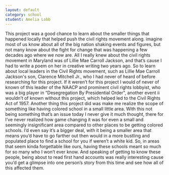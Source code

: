 ```yaml
---
layout: default
category: school
student: Amelia Lobb
---
```


This project was a good chance to learn about the smaller things that happened locally that helped push the civil rights movement along.  imagine most of us know about all of the big nation shaking events and figures, but not many know about the fight for change that was happening a few decades ago where we now are.  All I really knew about the civil rights movement in Maryland was of Lillie Mae Carroll Jackson, and that’s cause I had to write a poem on her in creative writing two years ago.  So to learn about local leaders in the Civil Rights movement, such as Lillie Mae Carroll Jackson's son, Clarence Mitchell Jr., who I had never of heard of before researching for this project.  If it weren’t for this project I would of never of known of this leader of the NAACP and prominent civil rights lobbyist,  who was a big player in “Desegregation By Presidential Order", another event ii wouldn’t of known without this project, which helped led to the Civil Rights Act of 1957.  Another thing this project did was make me realize the scope of something like having colored school in a small little area.  With this not being something that’s an issue today I never give it much thought, there for I’ve never realized how game changing it was for even a small and seemingly insignificant area compared to other places to be getting colored schools.  I’d even say it’s a bigger deal, with it being a smaller area that means you’d have to go farther out then would in a more bustling and populated place to find a school for you if weren’t a white kid.  So, in areas that seem kinda forgettable like ours, having these schools meant so much for so many who I won’t ever know. And speaking of getting to know these people,  being about to read first hand accounts was really interesting cause you’d get a glimpse into one person’s story from this time and see how all of this affected them.
